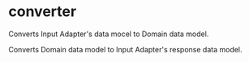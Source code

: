 # converter

Converts Input Adapter's data mocel to Domain data model.

Converts Domain data model to Input Adapter's response data model.